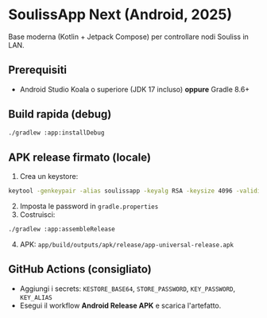 # SoulissApp Next (Android, 2025)

Base moderna (Kotlin + Jetpack Compose) per controllare nodi Souliss in LAN.

## Prerequisiti
- Android Studio Koala o superiore (JDK 17 incluso) **oppure** Gradle 8.6+

## Build rapida (debug)
```bash
./gradlew :app:installDebug
```

## APK release firmato (locale)
1) Crea un keystore:
```bash
keytool -genkeypair -alias soulissapp -keyalg RSA -keysize 4096 -validity 36500 -keystore keystore.jks
```
2) Imposta le password in `gradle.properties`
3) Costruisci:
```bash
./gradlew :app:assembleRelease
```
4) APK: `app/build/outputs/apk/release/app-universal-release.apk`

## GitHub Actions (consigliato)
- Aggiungi i secrets: `KESTORE_BASE64`, `STORE_PASSWORD`, `KEY_PASSWORD`, `KEY_ALIAS`
- Esegui il workflow **Android Release APK** e scarica l'artefatto.
